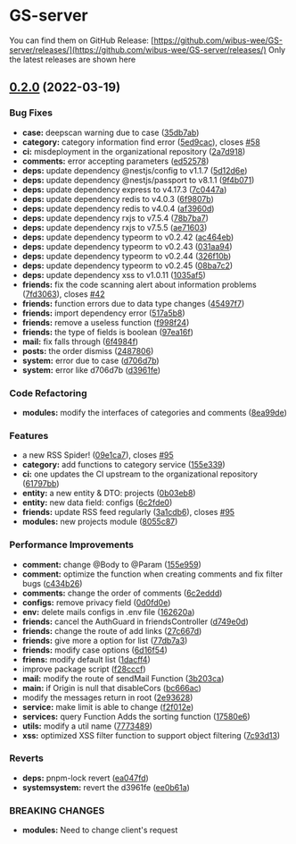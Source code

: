 # GS-server

You can find them on GitHub Release: [https://github.com/wibus-wee/GS-server/releases/](https://github.com/wibus-wee/GS-server/releases/) Only the latest releases are shown here

## [0.2.0](https://github.com/wibus-wee/GS-server/compare/v0.1.0...v0.2.0) (2022-03-19)


### Bug Fixes

* **case:** deepscan warning due to case ([35db7ab](https://github.com/wibus-wee/GS-server/commit/35db7ab58bcc5f526d6bbd0ea308d67c2faef467))
* **category:** category information find error ([5ed9cac](https://github.com/wibus-wee/GS-server/commit/5ed9cac9d3a8f5cbfa1857d6b0c3f563ee7a8d20)), closes [#58](https://github.com/wibus-wee/GS-server/issues/58)
* **ci:** misdeployment in the organizational repository ([2a7d918](https://github.com/wibus-wee/GS-server/commit/2a7d918b6a2692e5755303c0ea7c9f473f24057f))
* **comments:** error accepting parameters ([ed52578](https://github.com/wibus-wee/GS-server/commit/ed52578612201bc86e24e7a58e3026c0bf0e64c1))
* **deps:** update dependency @nestjs/config to v1.1.7 ([5d12d6e](https://github.com/wibus-wee/GS-server/commit/5d12d6e44a5c8609140b87fbca2d1f74383fa82c))
* **deps:** update dependency @nestjs/passport to v8.1.1 ([9f4b071](https://github.com/wibus-wee/GS-server/commit/9f4b071b56f9968026f8eb5c8dbd59087ce7d6dd))
* **deps:** update dependency express to v4.17.3 ([7c0447a](https://github.com/wibus-wee/GS-server/commit/7c0447ab158631ebf5d016fa43d5c3f6821fd637))
* **deps:** update dependency redis to v4.0.3 ([6f9807b](https://github.com/wibus-wee/GS-server/commit/6f9807b14c82059356e50c3846d14e3ad7f6fbc4))
* **deps:** update dependency redis to v4.0.4 ([af3960d](https://github.com/wibus-wee/GS-server/commit/af3960dfa9e8f64f1fe3dcd76d54a673a1748648))
* **deps:** update dependency rxjs to v7.5.4 ([78b7ba7](https://github.com/wibus-wee/GS-server/commit/78b7ba7620d9504d644bc02f230c9e2603e2bbe2))
* **deps:** update dependency rxjs to v7.5.5 ([ae71603](https://github.com/wibus-wee/GS-server/commit/ae71603bec8d95cf50f3721ae78af4b85c9f6031))
* **deps:** update dependency typeorm to v0.2.42 ([ac464eb](https://github.com/wibus-wee/GS-server/commit/ac464ebef60796e2060ce84f3e90767103142a0b))
* **deps:** update dependency typeorm to v0.2.43 ([031aa94](https://github.com/wibus-wee/GS-server/commit/031aa943b48277e8f37f27cb9f1b73b893ffb02f))
* **deps:** update dependency typeorm to v0.2.44 ([326f10b](https://github.com/wibus-wee/GS-server/commit/326f10b51357a2e3df753350fb28745c96dbe733))
* **deps:** update dependency typeorm to v0.2.45 ([08ba7c2](https://github.com/wibus-wee/GS-server/commit/08ba7c212019a9a174944fab582ffbbf8476121d))
* **deps:** update dependency xss to v1.0.11 ([1035af5](https://github.com/wibus-wee/GS-server/commit/1035af5a911e13ee089088d1c72fc83427698607))
* **friends:** fix the code scanning alert about information problems ([7fd3063](https://github.com/wibus-wee/GS-server/commit/7fd30636e8d1373db59d2999755d8176cf05c4f9)), closes [#42](https://github.com/wibus-wee/GS-server/issues/42)
* **friends:** function errors due to data type changes ([45497f7](https://github.com/wibus-wee/GS-server/commit/45497f740b16bd4cf318114a76c5e24ca345d7f7))
* **friends:** import dependency error ([517a5b8](https://github.com/wibus-wee/GS-server/commit/517a5b83781a0af8fd0350559461b2523a708cfe))
* **friends:** remove a useless function ([f998f24](https://github.com/wibus-wee/GS-server/commit/f998f245ff7ca97492a244cefe95e7e9fa0048b5))
* **friends:** the type of fields is boolean ([97ea16f](https://github.com/wibus-wee/GS-server/commit/97ea16f0c3ec7cfd4502ff806ef0eb0158dbf2d1))
* **mail:** fix falls through ([6f4984f](https://github.com/wibus-wee/GS-server/commit/6f4984fc1f6a238b32708325ca6583177cdc5b5b))
* **posts:** the order dismiss ([2487806](https://github.com/wibus-wee/GS-server/commit/2487806842bbe8a1d056eb468fad66e24a57251d))
* **system:** error due to case ([d706d7b](https://github.com/wibus-wee/GS-server/commit/d706d7b482fd25a249b30bce0e66456df2e7f88a))
* **system:** error like d706d7b ([d3961fe](https://github.com/wibus-wee/GS-server/commit/d3961fee71669fbbc0f6c70c28b28e66ba107abe))


### Code Refactoring

* **modules:** modify the interfaces of categories and comments ([8ea99de](https://github.com/wibus-wee/GS-server/commit/8ea99de4f3a257bcdeb9e50b1152786672ebfbe7))


### Features

* a new RSS Spider! ([09e1ca7](https://github.com/wibus-wee/GS-server/commit/09e1ca7b30d4cf89c34e5b9b4f2b1d67d9526d7c)), closes [#95](https://github.com/wibus-wee/GS-server/issues/95)
* **category:** add functions to category service ([155e339](https://github.com/wibus-wee/GS-server/commit/155e3392287fd3381a29125701bce1b2f8c7215c))
* **ci:** one updates the CI upstream to the organizational repository ([61797bb](https://github.com/wibus-wee/GS-server/commit/61797bb1dab6be75b1741092c6f73f98a3c5d226))
* **entity:** a new entity & DTO: projects ([0b03eb8](https://github.com/wibus-wee/GS-server/commit/0b03eb8c8f7432f9f35cb68f048ab7ae7fdddb73))
* **entity:** new data field: configs ([6c2fde0](https://github.com/wibus-wee/GS-server/commit/6c2fde0e5c8309b5639e648c7a21fa7f847202c1))
* **friends:** update RSS feed regularly ([3a1cdb6](https://github.com/wibus-wee/GS-server/commit/3a1cdb685f2d9455360185151c1f3d73d10bd596)), closes [#95](https://github.com/wibus-wee/GS-server/issues/95)
* **modules:** new projects module ([8055c87](https://github.com/wibus-wee/GS-server/commit/8055c87998113c3ac10b1c667eea3906bd7ea89f))


### Performance Improvements

* **comment:** change @Body to @Param ([155e959](https://github.com/wibus-wee/GS-server/commit/155e9591910815b10a804cea2754ee8184d717d8))
* **comment:** optimize the function when creating comments and fix filter bugs ([c434b26](https://github.com/wibus-wee/GS-server/commit/c434b2672b18e82ada64b39330a3484b562a17b0))
* **comments:** change the order of comments ([6c2eddd](https://github.com/wibus-wee/GS-server/commit/6c2eddd06d04b578644f4034b3f9a81e524d95cd))
* **configs:** remove privacy field ([0d0fd0e](https://github.com/wibus-wee/GS-server/commit/0d0fd0e36d541d832852cb67fdcf51d7577f35e4))
* **env:** delete mails configs in .env file ([162620a](https://github.com/wibus-wee/GS-server/commit/162620aa14341c6e8254390aae44182149c671e3))
* **friends:** cancel the AuthGuard in friendsController ([d749e0d](https://github.com/wibus-wee/GS-server/commit/d749e0d1da5a1b0ae4e7ea28cd9be427714fe84d))
* **friends:** change the route of add links ([27c667d](https://github.com/wibus-wee/GS-server/commit/27c667de7258f1fe0f51f44a67976e42efda5a9c))
* **friends:** give more a option for list ([77db7a3](https://github.com/wibus-wee/GS-server/commit/77db7a3ae69265361274f07b8c9cfc60acfdeda0))
* **friends:** modify case options ([6d16f54](https://github.com/wibus-wee/GS-server/commit/6d16f54ba35766b7b086d6f6d3e4588ef2d264c7))
* **friens:** modify default list ([1dacff4](https://github.com/wibus-wee/GS-server/commit/1dacff43a4953bacef352172a140d4a1e9c08996))
* improve package script ([f28cccf](https://github.com/wibus-wee/GS-server/commit/f28cccf37336388bed6b0d850197a4dc75ed69a8))
* **mail:** modify the route of sendMail Function ([3b203ca](https://github.com/wibus-wee/GS-server/commit/3b203caae42179a76c4bef61a0d172713e0082c4))
* **main:** if Origin is null that disableCors ([bc666ac](https://github.com/wibus-wee/GS-server/commit/bc666ac52337730b96ed70032d126595357c1cd7))
* modify the messages return in root ([2e93628](https://github.com/wibus-wee/GS-server/commit/2e936284224fe8f82439622f797982d432d556c2))
* **service:** make limit is able to change ([f2f012e](https://github.com/wibus-wee/GS-server/commit/f2f012e4e90bba98e82378165fad4a6c6fbd437d))
* **services:** query Function Adds the sorting function ([17580e6](https://github.com/wibus-wee/GS-server/commit/17580e64f46cac7b396dd81766488b07ca8622f3))
* **utils:** modify a util name ([7773489](https://github.com/wibus-wee/GS-server/commit/77734891a4ad9d49e2cb2b1db5bac85ff2432348))
* **xss:** optimized XSS filter function to support object filtering ([7c93d13](https://github.com/wibus-wee/GS-server/commit/7c93d13cdbb6add94a7e775fe5bdc95d1e643dd1))


### Reverts

* **deps:** pnpm-lock revert ([ea047fd](https://github.com/wibus-wee/GS-server/commit/ea047fd57d60d2a06202e1861baabc9195548d61))
* **systemsystem:** revert the d3961fe ([ee0b61a](https://github.com/wibus-wee/GS-server/commit/ee0b61a520c4140d7c05903b98a30ab418ad7dbf))


### BREAKING CHANGES

* **modules:** Need to change client's request
